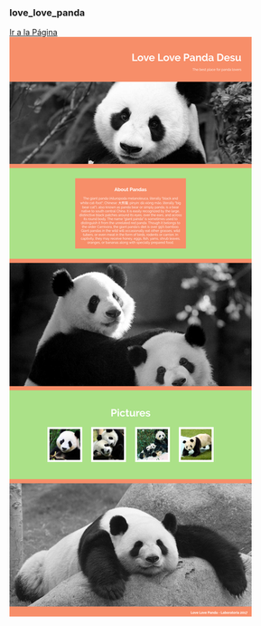 ### love_love_panda
[Ir a la Página]("https://yadiratello.github.io/love_love_panda/")
![Poster alt](https://github.com/yadiratello/love_love_panda/blob/master/images/love-love-panda.png?raw=true)
